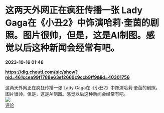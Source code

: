 # 这两天外网正在疯狂传播一张 Lady Gaga在《小丑2》中饰演哈莉·奎茵的剧照。图片很帅，但是，这是AI制图。感觉以后这种新闻会经常有吧。

**2023-10-16 01:46**

**https://dig.chouti.com/pic/show?nid=461ccea99f1788e63ef2669c9ccb9ff9&lid=40301756**

这两天外网正在疯狂传播一张 Lady Gaga在《小丑2》中饰演哈莉·奎茵的剧照。图片很帅，但是，这是AI制图。感觉以后这种新闻会经常有吧。  
![](https://img3.chouti.com/CHOUTI_231016_E53F21EF32654271A249ECA0D7B7E084.jpg)  
[评论](https://m.chouti.com/link/40301756)